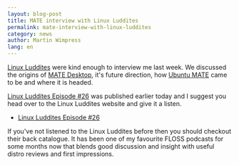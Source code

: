 ```yaml
---
layout: blog-post
title: MATE interview with Linux Luddites
permalink: mate-interview-with-linux-luddites
category: news
author: Martin Wimpress
lang: en
---
```


[Linux Luddites](http://linuxluddites.com) were kind enough to interview 
me last week. We discussed the origins of [MATE Desktop](http://mate-desktop.org),
it's future direction, how [Ubuntu MATE](https://ubuntu-mate.org) came to
be and where it is headed.

[Linux Luddites Episode #26](http://linuxluddites.com/shows/episode-26/)
was published earlier today and I suggest you head over to the Linux Luddites
website and give it a listen.

  * [Linux Luddites Episode #26](http://linuxluddites.com/shows/episode-26/)

If you've not listened to the Linux Luddites before then you should checkout
their back catalogue. It has been one of my favourite FLOSS podcasts for some
months now that blends good discussion and insight with useful distro reviews
and first impressions. 
